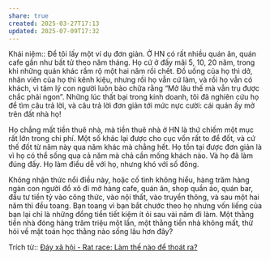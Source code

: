 ```yaml
---
share: true
created: 2025-03-27T17:13
updated: 2025-07-09T17:32
---
```

Khái niệm:: 
Để tôi lấy một ví dụ đơn giản. Ở HN có rất nhiều quán ăn, quán cafe gần như bất tử theo năm tháng. Họ cứ ở đấy mãi 5, 10, 20 năm, trong khi những quán khác rầm rộ một hai năm rồi chết. Đồ uống của họ thì dở, nhân viên của họ thì kênh kiệu, nhưng rồi họ vẫn cứ làm, và rồi họ vẫn có khách, vì tâm lý con người luôn bào chữa rằng “Mở lâu thế mà vẫn trụ được chắc phải ngon”. Những lúc thất bại trong kinh doanh, tôi đã nghiên cứu họ để tìm câu trả lời, và câu trả lời đơn giản tới mức nực cười: cái quán ấy mở trên đất nhà họ!

Họ chẳng mất tiền thuê nhà, mà tiền thuê nhà ở HN là thứ chiếm một mục rất lớn trong chi phí. Một số khác lại được cho cục vốn rất to để đốt, và cứ thế đốt từ năm này qua năm khác mà chẳng hết. Họ tồn tại được đơn giản là vì họ có thể sống qua cả năm mà chả cần mống khách nào. Và họ đã làm đúng đấy. Họ làm điều dễ với họ, nhưng khó với số đông.

Không nhận thức nổi điều này, hoặc cố tình không hiểu, hàng trăm hàng ngàn con người đổ xô đi mở hàng cafe, quán ăn, shop quần áo, quán bar, đầu tư tiền tỷ vào công thức, vào nội thất, vào truyền thông, và sau một hai năm thì đều toang. Bạn toang vì bạn bắt chước theo họ nhưng vốn liếng của bạn lại chỉ là những đồng tiền tiết kiệm ít ỏi sau vài năm đi làm. Một thằng tiền nhà đóng hàng trăm triệu một lần, một thằng tiền nhà không mất, thử hỏi về mặt toán học thằng nào sống lâu hơn đây?

Trích từ:: [Đáy xã hội - Rat race: Làm thế nào để thoát ra?](https://bachhoavienvong.substack.com/p/ay-xa-hoi-rat-race-lam-the-nao-e)

